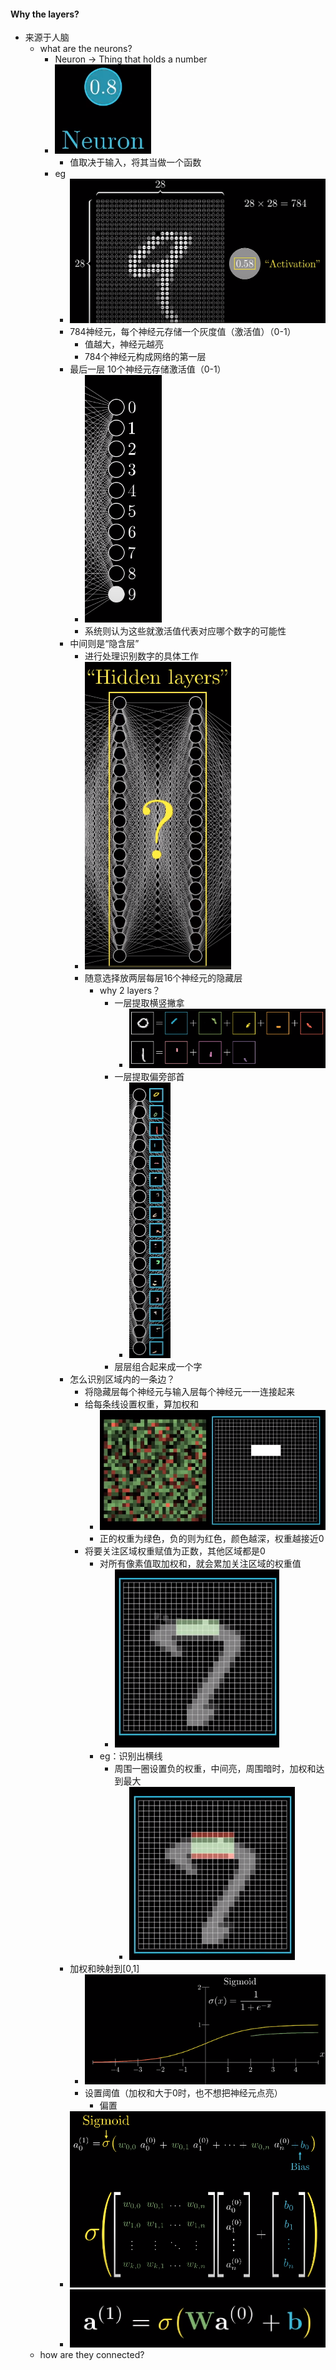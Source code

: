 #### Why the layers?

* 来源于人脑
  * what are the neurons?
    * Neuron -> Thing that holds a number
    * ![image-20210725110404997](1_深入学习.assets/image-20210725110404997.png)
      * 值取决于输入，将其当做一个函数
    * eg
      * ![image-20210725110515647](1_深入学习.assets/image-20210725110515647.png)
      * 784神经元，每个神经元存储一个灰度值（激活值）（0-1）
        * 值越大，神经元越亮
        * 784个神经元构成网络的第一层
      * 最后一层  10个神经元存储激活值（0-1）
        * ![image-20210725110919254](1_深入学习.assets/image-20210725110919254.png)
        * 系统则认为这些就激活值代表对应哪个数字的可能性
      * 中间则是“隐含层”
        * 进行处理识别数字的具体工作
        * <img src="1_深入学习.assets/image-20210725111024075.png" alt="image-20210725111024075" style="zoom:50%;" />
        * 随意选择放两层每层16个神经元的隐藏层
          * why 2 layers？
            * 一层提取横竖撇拿
              * ![image-20210725172158419](1_深入学习.assets/image-20210725172158419.png)
            * 一层提取偏旁部首
              * <img src="1_深入学习.assets/image-20210725172019196.png" alt="image-20210725172019196" style="zoom:50%;" />
            * 层层组合起来成一个字
      * 怎么识别区域内的一条边？
        * 将隐藏层每个神经元与输入层每个神经元一一连接起来
        * 给每条线设置权重，算加权和
          * ![image-20210725172603296](1_深入学习.assets/image-20210725172603296.png)
          * 正的权重为绿色，负的则为红色，颜色越深，权重越接近0
        * 将要关注区域权重赋值为正数，其他区域都是0
          * 对所有像素值取加权和，就会累加关注区域的权重值
            * ![image-20210725172824501](1_深入学习.assets/image-20210725172824501.png)
          * eg：识别出横线
            * 周围一圈设置负的权重，中间亮，周围暗时，加权和达到最大
              * ![image-20210725184522502](1_深入学习.assets/image-20210725184522502.png)
      * 加权和映射到[0,1]
        * ![image-20210725184715602](1_深入学习.assets/image-20210725184715602.png)
        * 设置阈值（加权和大于0时，也不想把神经元点亮）
          * 偏置
      * ![image-20210725193808952](1_深入学习.assets/image-20210725193808952.png)
      * ![image-20210725193851565](1_深入学习.assets/image-20210725193851565.png)
  * how are they connected?

